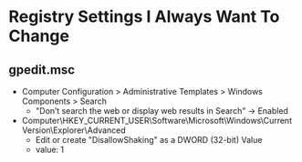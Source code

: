 # Registry Settings I Always Want To Change

## gpedit.msc

* Computer Configuration > Administrative Templates > Windows Components > Search 
  - "Don’t search the web or display web results in Search" -> Enabled
* Computer\HKEY_CURRENT_USER\Software\Microsoft\Windows\CurrentVersion\Explorer\Advanced    
  - Edit or create "DisallowShaking" as a  DWORD (32-bit) Value
  - value: 1
